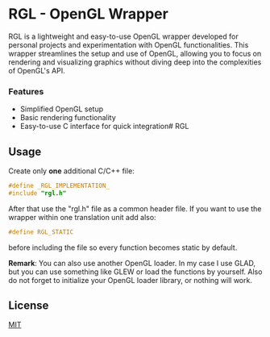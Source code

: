 # RGL - OpenGL Wrapper

RGL is a lightweight and easy-to-use OpenGL wrapper developed for personal projects and experimentation with OpenGL functionalities. This wrapper streamlines the setup and use of OpenGL, allowing you to focus on rendering and visualizing graphics without diving deep into the complexities of OpenGL's API.  

### Features

- Simplified OpenGL setup
- Basic rendering functionality
- Easy-to-use C interface for quick integration# RGL  

## Usage

Create only **one** additional C/C++ file:
```c
#define _RGL_IMPLEMENTATION_
#include "rgl.h"
```
After that use the "rgl.h" file as a common header file. If you want to use the wrapper within one translation unit add also:
```c
#define RGL_STATIC
```
before including the file so every function becomes static by default.

**Remark**: You can also use another OpenGL loader. In my case I use GLAD, but you can use something like GLEW or load the functions by yourself. Also do not forget to initialize your OpenGL loader library, or nothing will work.

## License

[MIT](https://mit-license.org/)
